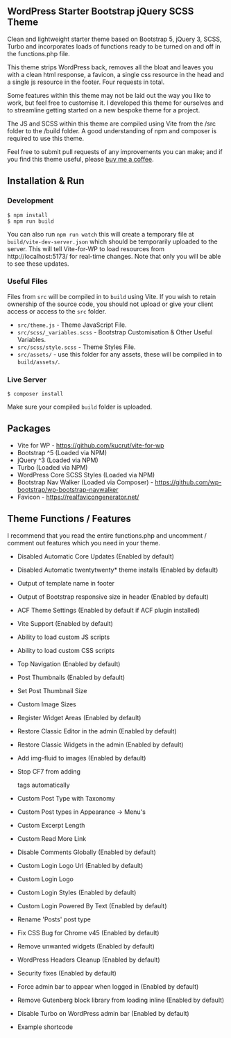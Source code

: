 WordPress Starter Bootstrap jQuery SCSS Theme
---------------------------------------------

Clean and lightweight starter theme based on Bootstrap 5, jQuery 3, SCSS, Turbo and incorporates loads of functions 
ready to be turned on and off in the functions.php file.

This theme strips WordPress back, removes all the bloat and leaves you with a clean html response, a favicon, a single 
css resource in the head and a single js resource in the footer. Four requests in total.

Some features within this theme may not be laid out the way you like to work, but feel free to customise it. I developed 
this theme for ourselves and to streamline getting started on a new bespoke theme for a project.

The JS and SCSS within this theme are compiled using Vite from the /src folder to the /build folder. A good 
understanding of npm and composer is required to use this theme.

Feel free to submit pull requests of any improvements you can make; and if you find this theme useful, please 
[buy me a coffee](https://www.buymeacoffee.com/mrl22).

Installation & Run
------------------

### Development
```
$ npm install
$ npm run build
```
You can also run `npm run watch` this will create a temporary file at `build/vite-dev-server.json` which should be 
temporarily uploaded to the server. This will tell Vite-for-WP to load resources from http://localhost:5173/ for 
real-time changes. Note that only you will be able to see these updates.

### Useful Files

Files from `src` will be compiled in to `build` using Vite. If you wish to retain ownership of the source code, you 
should not upload or give your client access or access to the `src` folder. 

* `src/theme.js` - Theme JavaScript File.
* `src/scss/_variables.scss` - Bootstrap Customisation & Other Useful Variables.
* `src/scss/style.scss` - Theme Styles File.
* `src/assets/` - use this folder for any assets, these will be compiled in to `build/assets/`.

### Live Server
```
$ composer install
```
Make sure your compiled `build` folder is uploaded.

Packages
--------
- Vite for WP - https://github.com/kucrut/vite-for-wp
- Bootstrap ^5 (Loaded via NPM)
- jQuery ^3 (Loaded via NPM)
- Turbo (Loaded via NPM)
- WordPress Core SCSS Styles (Loaded via NPM)
- Bootstrap Nav Walker (Loaded via Composer) - https://github.com/wp-bootstrap/wp-bootstrap-navwalker
- Favicon - https://realfavicongenerator.net/

Theme Functions / Features
--------------------------

I recommend that you read the entire functions.php and uncomment / comment out features which you need in your theme.

- Disabled Automatic Core Updates (Enabled by default)
- Disabled Automatic twentytwenty* theme installs (Enabled by default)
- Output of template name in footer
- Output of Bootstrap responsive size in header (Enabled by default)
- ACF Theme Settings (Enabled by default if ACF plugin installed)
- Vite Support (Enabled by default)

- Ability to load custom JS scripts
- Ability to load custom CSS scripts
- Top Navigation (Enabled by default)
- Post Thumbnails (Enabled by default)
- Set Post Thumbnail Size
- Custom Image Sizes
- Register Widget Areas (Enabled by default)
- Restore Classic Editor in the admin (Enabled by default)
- Restore Classic Widgets in the admin (Enabled by default)
- Add img-fluid to images (Enabled by default)
- Stop CF7 from adding <p> tags automatically
- Custom Post Type with Taxonomy
- Custom Post types in Appearance -> Menu's
- Custom Excerpt Length
- Custom Read More Link
- Disable Comments Globally (Enabled by default)
- Custom Login Logo Url (Enabled by default)
- Custom Login Logo
- Custom Login Styles (Enabled by default)
- Custom Login Powered By Text (Enabled by default)
- Rename 'Posts' post type
- Fix CSS Bug for Chrome v45 (Enabled by default)
- Remove unwanted widgets (Enabled by default)
- WordPress Headers Cleanup (Enabled by default)
- Security fixes (Enabled by default)
- Force admin bar to appear when logged in (Enabled by default)
- Remove Gutenberg block library from loading inline (Enabled by default)
- Disable Turbo on WordPress admin bar (Enabled by default)
- Example shortcode